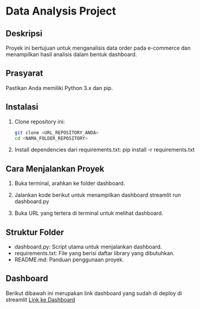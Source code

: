 # Data Analysis Project

## Deskripsi
Proyek ini bertujuan untuk menganalisis data order pada e-commerce dan menampilkan hasil analisis dalam bentuk dashboard.

## Prasyarat
Pastikan Anda memiliki Python 3.x dan pip.

## Instalasi
1. Clone repository ini:
    ```bash
    git clone <URL_REPOSITORY_ANDA>
    cd <NAMA_FOLDER_REPOSITORY>

2. Install dependencies dari requirements.txt:
    pip install -r requirements.txt

## Cara Menjalankan Proyek
1. Buka terminal, arahkan ke folder dashboard.

2. Jalankan kode berikut untuk menampilkan dashboard
    streamlit run dashboard.py

3. Buka URL yang tertera di terminal untuk melihat dashboard.

## Struktur Folder
- dashboard.py: Script utama untuk menjalankan dashboard.
- requirements.txt: File yang berisi daftar library yang dibutuhkan.
- README.md: Panduan penggunaan proyek.

## Dashboard
Berikut dibawah ini merupakan link dashboard yang sudah di deploy di streamlit
[Link ke Dashboard](https://yorizpra-ecommerce-analysis-dashboard-lh1uai.streamlit.app/)